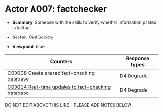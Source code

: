 # Actor A007: factchecker

* **Summary:** Someone with the skills to verify whether information posted is factual

* **Sector:** Civil Society

* **Viewpoint:** blue


| Counters | Response types |
| -------- | -------------- |
| [C00008 Create shared fact-checking database](../counters/C00008.md) | D4 Degrade |
| [C00014 Real-time updates to fact-checking database](../counters/C00014.md) | D4 Degrade |


DO NOT EDIT ABOVE THIS LINE - PLEASE ADD NOTES BELOW